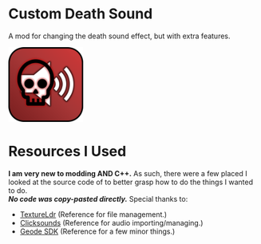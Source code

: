 # Custom Death Sound
A mod for changing the death sound effect, but with extra features. 

<img src="logo.png" width="150" alt="the mod's logo" />


# Resources I Used
**I am very new to modding AND C++.** 
As such, there were a few placed I looked at the source code of to better grasp how to do the things I wanted to do.  
***No code was copy-pasted directly.*** Special thanks to:
- [TextureLdr](https://github.com/geode-sdk/textureldr) (Reference for file management.)
- [Clicksounds](https://github.com/clicksounds/geode-clicksound) (Reference for audio importing/managing.)
- [Geode SDK](https://github.com/geode-sdk/geode) (Reference for a few minor things.)